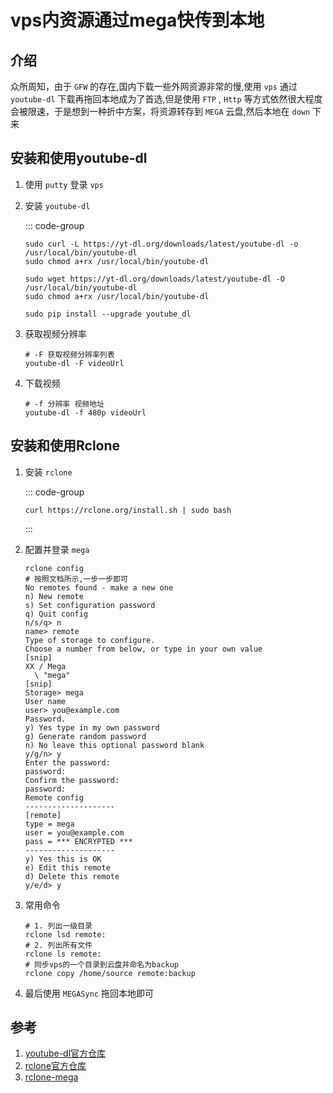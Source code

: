 # vps内资源通过mega快传到本地

## 介绍
众所周知，由于 `GFW` 的存在,国内下载一些外网资源非常的慢,使用 `vps` 通过  `youtube-dl` 下载再拖回本地成为了首选,但是使用 `FTP` , `Http` 等方式依然很大程度会被限速，于是想到一种折中方案，将资源转存到 `MEGA` 云盘,然后本地在 `down` 下来

## 安装和使用youtube-dl
1. 使用 `putty` 登录 `vps`
1. 安装 `youtube-dl`

    ::: code-group
    ```shell [curl]
    sudo curl -L https://yt-dl.org/downloads/latest/youtube-dl -o /usr/local/bin/youtube-dl
    sudo chmod a+rx /usr/local/bin/youtube-dl
    ```
    ``` shell [wget]
    sudo wget https://yt-dl.org/downloads/latest/youtube-dl -O /usr/local/bin/youtube-dl
    sudo chmod a+rx /usr/local/bin/youtube-dl
    ```
    ``` shell [pip]
    sudo pip install --upgrade youtube_dl
    ```

1. 获取视频分辨率

    ```shell
    # -F 获取视频分辨率列表
    youtube-dl -F videoUrl
    ```

1. 下载视频

    ```shell
    # -f 分辨率 视频地址
    youtube-dl -f 480p videoUrl
    ```


## 安装和使用Rclone
1. 安装 `rclone`

    ::: code-group
    ```shell [curl]
    curl https://rclone.org/install.sh | sudo bash
    ```
    :::

1. 配置并登录 `mega`

    ```shell
    rclone config
    # 按照文档所示,一步一步即可
    No remotes found - make a new one
    n) New remote
    s) Set configuration password
    q) Quit config
    n/s/q> n
    name> remote
    Type of storage to configure.
    Choose a number from below, or type in your own value
    [snip]
    XX / Mega
      \ "mega"
    [snip]
    Storage> mega
    User name
    user> you@example.com
    Password.
    y) Yes type in my own password
    g) Generate random password
    n) No leave this optional password blank
    y/g/n> y
    Enter the password:
    password:
    Confirm the password:
    password:
    Remote config
    --------------------
    [remote]
    type = mega
    user = you@example.com
    pass = *** ENCRYPTED ***
    --------------------
    y) Yes this is OK
    e) Edit this remote
    d) Delete this remote
    y/e/d> y
    ```

1. 常用命令

    ```shell
    # 1. 列出一级目录
    rclone lsd remote:
    # 2. 列出所有文件
    rclone ls remote:
    # 同步vps的一个目录到云盘并命名为backup
    rclone copy /home/source remote:backup
    ```

1. 最后使用 `MEGASync` 拖回本地即可

## 参考
1. [youtube-dl官方仓库](https://github.com/ytdl-org/youtube-dl)
1. [rclone官方仓库](https://rclone.org/downloads/)
1. [rclone-mega](https://rclone.org/mega/)
